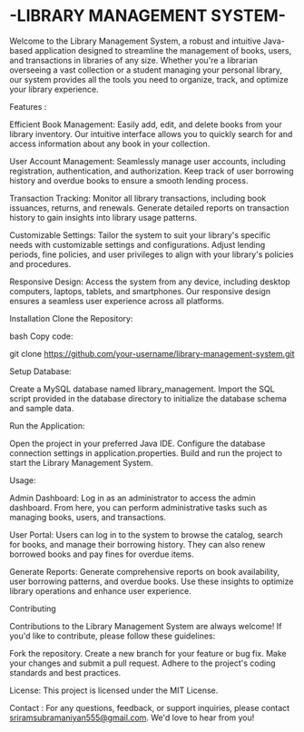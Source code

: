 # -LIBRARY MANAGEMENT SYSTEM-
 Welcome to the Library Management System, a robust and intuitive Java-based application designed to streamline the management of books, users, and transactions in libraries of any size. Whether you're a librarian overseeing a vast collection or a student managing your personal library, our system provides all the tools you need to organize, track, and optimize your library experience.

Features :

Efficient Book Management: Easily add, edit, and delete books from your library inventory. Our intuitive interface allows you to quickly search for and access information about any book in your collection.

User Account Management: Seamlessly manage user accounts, including registration, authentication, and authorization. Keep track of user borrowing history and overdue books to ensure a smooth lending process.

Transaction Tracking: Monitor all library transactions, including book issuances, returns, and renewals. Generate detailed reports on transaction history to gain insights into library usage patterns.

Customizable Settings: Tailor the system to suit your library's specific needs with customizable settings and configurations. Adjust lending periods, fine policies, and user privileges to align with your library's policies and procedures.

Responsive Design: Access the system from any device, including desktop computers, laptops, tablets, and smartphones. Our responsive design ensures a seamless user experience across all platforms.

Installation 
Clone the Repository:

bash Copy code:

git clone https://github.com/your-username/library-management-system.git

Setup Database:

Create a MySQL database named library_management.
Import the SQL script provided in the database directory to initialize the database schema and sample data.

Run the Application:

Open the project in your preferred Java IDE.
Configure the database connection settings in application.properties.
Build and run the project to start the Library Management System.

Usage: 

Admin Dashboard: Log in as an administrator to access the admin dashboard. From here, you can perform administrative tasks such as managing books, users, and transactions.

User Portal: Users can log in to the system to browse the catalog, search for books, and manage their borrowing history. They can also renew borrowed books and pay fines for overdue items.

Generate Reports: Generate comprehensive reports on book availability, user borrowing patterns, and overdue books. Use these insights to optimize library operations and enhance user experience.

Contributing

Contributions to the Library Management System are always welcome! If you'd like to contribute, please follow these guidelines:

Fork the repository.
Create a new branch for your feature or bug fix.
Make your changes and submit a pull request.
Adhere to the project's coding standards and best practices.

License:
This project is licensed under the MIT License.

Contact :
For any questions, feedback, or support inquiries, please contact sriramsubramaniyan555@gmail.com. We'd love to hear from you!
